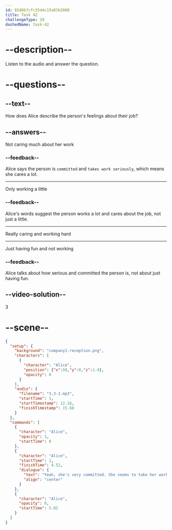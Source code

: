 ```yaml
---
id: 65d6b7cfc3544c15a83b2008
title: Task 42
challengeType: 19
dashedName: task-42
---
```


<!-- (Audio) Alice: Yeah, she's very committed. She seems to take her work very seriously. -->

# --description--

Listen to the audio and answer the question.

# --questions--

## --text--

How does Alice describe the person's feelings about their job?

## --answers--

Not caring much about her work

### --feedback--

Alice says the person is `committed` and `takes work seriously`, which means she cares a lot.

---

Only working a little

### --feedback--

Alice's words suggest the person works a lot and cares about the job, not just a little.

---

Really caring and working hard

---

Just having fun and not working

### --feedback--

Alice talks about how serious and committed the person is, not about just having fun.

## --video-solution--

3

# --scene--

```json
{
  "setup": {
    "background": "company1-reception.png",
    "characters": [
      {
        "character": "Alice",
        "position": {"x":50,"y":0,"z":1.4},
        "opacity": 0
      }
    ],
    "audio": {
      "filename": "3.3-2.mp3",
      "startTime": 1,
      "startTimestamp": 12.16,
      "finishTimestamp": 15.68
    }
  },
  "commands": [
    {
      "character": "Alice",
      "opacity": 1,
      "startTime": 0
    },
    {
      "character": "Alice",
      "startTime": 1,
      "finishTime": 4.52,
      "dialogue": {
        "text": "Yeah, she's very committed. She seems to take her work very seriously.",
        "align": "center"
      }
    },
    {
      "character": "Alice",
      "opacity": 0,
      "startTime": 5.02
    }
  ]
}
```
